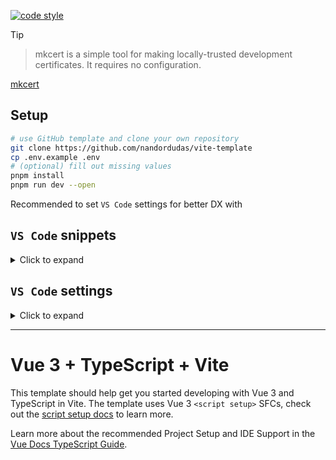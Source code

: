[![code style](https://antfu.me/badge-code-style.svg)](https://github.com/antfu/eslint-config)

> [!TIP]
>
> > mkcert is a simple tool for making locally-trusted development certificates. It requires no configuration.
>
> [mkcert](https://github.com/FiloSottile/mkcert)

## Setup

```bash
# use GitHub template and clone your own repository
git clone https://github.com/nandordudas/vite-template
cp .env.example .env
# (optional) fill out missing values
pnpm install
pnpm run dev --open
```

Recommended to set `VS Code` settings for better DX with

## `VS Code` snippets

<details>
<summary>Click to expand</summary>

```jsonc
{
  "Vue Component Template": {
    "prefix": "vue-component",
    "description": "Creates a new component template with TypeScript support",
    "scope": "vue",
    "body": [
      "<script lang=\"ts\">",
      "/* [INFO] empty */",
      "</script>",
      "",
      "<script setup lang=\"ts\">",
      "defineOptions({",
      "  name: '${TM_FILENAME_BASE}',",
      "  inheritAttrs: false,",
      "})",
      "",
      "/* [INFO] empty */",
      "</script>",
      "",
      "<template>",
      "  <div>",
      "    ${TM_FILENAME_BASE}",
      "  </div>",
      "</template>",
      ""
    ]
  },
  /*  */
  "Pinia Setup Store Boilerplate": {
    "prefix": "pinia-setup",
    "description": "Bootstrap the code needed for a Pinia Setup Store file",
    "scope": "typescript",
    "body": [
      "export const use${TM_FILENAME_BASE/^(.*)$/${1:/pascalcase}/}Store = defineStore('$TM_FILENAME_BASE', () => {",
      "  return {}",
      "})",
      "",
      "if (import.meta.hot)",
      " import.meta.hot.accept(acceptHMRUpdate(use${TM_FILENAME_BASE/^(.*)$/${1:/pascalcase}/}Store, import.meta.hot))",
      ""
    ]
  }
}
```

</details>

## `VS Code` settings

<details>
<summary>Click to expand</summary>

```jsonc
{
  "[vue]": {
    "editor.defaultFormatter": "Vue.volar"
  },
  /*  */
  "editor.codeActionsOnSave": {
    "source.fixAll.eslint": "explicit",
    "source.organizeImports": "never"
  },
  "editor.formatOnSave": false,
  "editor.gotoLocation.multipleDefinitions": "goto",
  "editor.inlayHints.enabled": "offUnlessPressed",
  "editor.quickSuggestions": {
    "strings": "on"
  },
  /*  */
  "files.associations": {
    "*.css": "tailwindcss"
  },
  /*  */
  "javascript.inlayHints.parameterNames.enabled": "literals",
  "javascript.inlayHints.variableTypes.enabled": true,
  /*  */
  "js/ts.implicitProjectConfig.checkJs": false,
  /*  */
  "typescript.enablePromptUseWorkspaceTsdk": true,
  "typescript.disableAutomaticTypeAcquisition": true,
  "typescript.format.semicolons": "remove",
  "typescript.inlayHints.enumMemberValues.enabled": true,
  "typescript.inlayHints.functionLikeReturnTypes.enabled": true,
  "typescript.inlayHints.parameterNames.enabled": "literals",
  "typescript.inlayHints.parameterNames.suppressWhenArgumentMatchesName": true,
  "typescript.inlayHints.parameterTypes.enabled": true,
  "typescript.inlayHints.propertyDeclarationTypes.enabled": true,
  "typescript.inlayHints.variableTypes.enabled": true,
  "typescript.inlayHints.variableTypes.suppressWhenTypeMatchesName": true,
  "typescript.preferences.importModuleSpecifier": "non-relative",
  "typescript.preferences.importModuleSpecifierEnding": "minimal",
  "typescript.preferences.preferTypeOnlyAutoImports": true,
  "typescript.preferences.quoteStyle": "single",
  "typescript.suggest.completeFunctionCalls": false,
  "typescript.tsc.autoDetect": "off",
  "typescript.tsdk": "node_modules/typescript/lib",
  "typescript.tsserver.maxTsServerMemory": 4096,
  "typescript.tsserver.useSyntaxServer": "never",
  "typescript.tsserver.watchOptions": {
    "fallbackPolling": "dynamicPriorityPolling",
    "synchronousWatchDirectory": true,
    "watchFile": "useFsEventsOnParentDirectory"
  },
  "typescript.updateImportsOnFileMove.enabled": "always",
  /*  */
  "vue.codeLens.enabled": false,
  "vue.inlayHints.destructuredProps": true,
  "vue.inlayHints.inlineHandlerLeading": true,
  "vue.inlayHints.missingProps": true,
  "vue.inlayHints.optionsWrapper": true,
  "vue.inlayHints.vBindShorthand": true,
  /*  */
  "eslint.options": {
    "cache": true,
    "overrideConfigFile": ".config/eslint.ts"
  },
  "eslint.rules.customizations": [
    { "rule": "style/*", "severity": "off", "fixable": true },
    { "rule": "format/*", "severity": "off", "fixable": true },
    { "rule": "*-indent", "severity": "off", "fixable": true },
    { "rule": "*-spacing", "severity": "off", "fixable": true },
    { "rule": "*-spaces", "severity": "off", "fixable": true },
    { "rule": "*-order", "severity": "off", "fixable": true },
    { "rule": "*-dangle", "severity": "off", "fixable": true },
    { "rule": "*-newline", "severity": "off", "fixable": true },
    { "rule": "*quotes", "severity": "off", "fixable": true },
    { "rule": "*semi", "severity": "off", "fixable": true }
  ],
  "eslint.validate": [
    "html",
    "json",
    "markdown",
    "tailwindcss",
    "typescript",
    "vue"
  ],
  /*  */
  "cSpell.allowCompoundWords": true,
  "cSpell.language": "en-US",
  "cSpell.words": [
    "bradlc",
    "bumpp",
    "dbaeumer",
    "nums",
    "nuxt",
    "unplugin",
    "usernamehw"
  ],
  /*  */
  "tailwindCSS.classAttributes": [
    "active-class",
    "class",
    "enter-active-class",
    "enter-active-class",
    "enter-from-class",
    "enter-to-class",
    "leave-active-class",
    "leave-from-class",
    "leave-to-class",
    "inactive-class"
  ],
  "tailwindCSS.emmetCompletions": true,
  /*  */
  "errorLens.fontStyleItalic": true,
  "errorLens.gutterIconsEnabled": true,
  "errorLens.scrollbarHackEnabled": true
}
```

</details>

---

# Vue 3 + TypeScript + Vite

This template should help get you started developing with Vue 3 and TypeScript in Vite. The template uses Vue 3 `<script setup>` SFCs, check out the [script setup docs](https://v3.vuejs.org/api/sfc-script-setup.html#sfc-script-setup) to learn more.

Learn more about the recommended Project Setup and IDE Support in the [Vue Docs TypeScript Guide](https://vuejs.org/guide/typescript/overview.html#project-setup).
